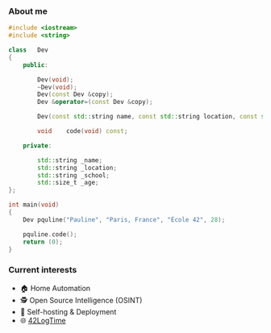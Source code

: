 ### About me

```c++
#include <iostream>
#include <string>

class	Dev
{
	public:

		Dev(void);
		~Dev(void);
		Dev(const Dev &copy);
		Dev	&operator=(const Dev &copy);

		Dev(const std::string name, const std::string location, const std::string school, const std::size_t age);

		void	code(void) const;

	private:

		std::string	_name;
		std::string	_location;
		std::string	_school;
		std::size_t	_age;
};

int	main(void)
{
	Dev	pquline("Pauline", "Paris, France", "École 42", 28);

	pquline.code();
	return (0);
}
```

### Current interests

- 🏠 Home Automation
- 🕵️ Open Source Intelligence (OSINT)
- 🚀 Self-hosting & Deployment
- 🌐 [42LogTime](https://42logtime.fr/)
